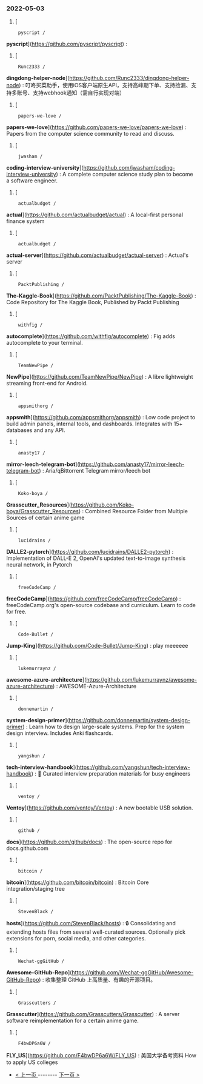 ### 2022-05-03 
1. [
    

        pyscript /
**pyscript**](https://github.com/pyscript/pyscript) : 
1. [
    

        Runc2333 /
**dingdong-helper-node**](https://github.com/Runc2333/dingdong-helper-node) : 叮咚买菜助手，使用iOS客户端原生API，支持高峰期下单、支持捡漏、支持多账号、支持webhook通知（需自行实现对端）
1. [
    

        papers-we-love /
**papers-we-love**](https://github.com/papers-we-love/papers-we-love) : Papers from the computer science community to read and discuss.
1. [
    

        jwasham /
**coding-interview-university**](https://github.com/jwasham/coding-interview-university) : A complete computer science study plan to become a software engineer.
1. [
    

        actualbudget /
**actual**](https://github.com/actualbudget/actual) : A local-first personal finance system
1. [
    

        actualbudget /
**actual-server**](https://github.com/actualbudget/actual-server) : Actual's server
1. [
    

        PacktPublishing /
**The-Kaggle-Book**](https://github.com/PacktPublishing/The-Kaggle-Book) : Code Repository for The Kaggle Book, Published by Packt Publishing
1. [
    

        withfig /
**autocomplete**](https://github.com/withfig/autocomplete) : Fig adds autocomplete to your terminal.
1. [
    

        TeamNewPipe /
**NewPipe**](https://github.com/TeamNewPipe/NewPipe) : A libre lightweight streaming front-end for Android.
1. [
    

        appsmithorg /
**appsmith**](https://github.com/appsmithorg/appsmith) : Low code project to build admin panels, internal tools, and dashboards. Integrates with 15+ databases and any API.
1. [
    

        anasty17 /
**mirror-leech-telegram-bot**](https://github.com/anasty17/mirror-leech-telegram-bot) : Aria/qBittorrent Telegram mirror/leech bot
1. [
    

        Koko-boya /
**Grasscutter_Resources**](https://github.com/Koko-boya/Grasscutter_Resources) : Combined Resource Folder from Multiple Sources of certain anime game
1. [
    

        lucidrains /
**DALLE2-pytorch**](https://github.com/lucidrains/DALLE2-pytorch) : Implementation of DALL-E 2, OpenAI's updated text-to-image synthesis neural network, in Pytorch
1. [
    

        freeCodeCamp /
**freeCodeCamp**](https://github.com/freeCodeCamp/freeCodeCamp) : freeCodeCamp.org's open-source codebase and curriculum. Learn to code for free.
1. [
    

        Code-Bullet /
**Jump-King**](https://github.com/Code-Bullet/Jump-King) : play meeeeee
1. [
    

        lukemurraynz /
**awesome-azure-architecture**](https://github.com/lukemurraynz/awesome-azure-architecture) : AWESOME-Azure-Architecture
1. [
    

        donnemartin /
**system-design-primer**](https://github.com/donnemartin/system-design-primer) : Learn how to design large-scale systems. Prep for the system design interview. Includes Anki flashcards.
1. [
    

        yangshun /
**tech-interview-handbook**](https://github.com/yangshun/tech-interview-handbook) : 💯 Curated interview preparation materials for busy engineers
1. [
    

        ventoy /
**Ventoy**](https://github.com/ventoy/Ventoy) : A new bootable USB solution.
1. [
    

        github /
**docs**](https://github.com/github/docs) : The open-source repo for docs.github.com
1. [
    

        bitcoin /
**bitcoin**](https://github.com/bitcoin/bitcoin) : Bitcoin Core integration/staging tree
1. [
    

        StevenBlack /
**hosts**](https://github.com/StevenBlack/hosts) : 🔒 Consolidating and extending hosts files from several well-curated sources. Optionally pick extensions for porn, social media, and other categories.
1. [
    

        Wechat-ggGitHub /
**Awesome-GitHub-Repo**](https://github.com/Wechat-ggGitHub/Awesome-GitHub-Repo) : 收集整理 GitHub 上高质量、有趣的开源项目。
1. [
    

        Grasscutters /
**Grasscutter**](https://github.com/Grasscutters/Grasscutter) : A server software reimplementation for a certain anime game.
1. [
    

        F4bwDP6a6W /
**FLY_US**](https://github.com/F4bwDP6a6W/FLY_US) : 美国大学备考资料 How to apply US colleges 

- [ < 上一页 ](https://github.com/able8/github-trending-daily-record/blob/master/2022-05-02.md) -------- [ 下一页 > ](https://github.com/able8/github-trending-daily-record/blob/master/2022-05-04.md)